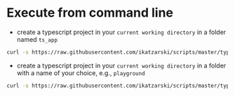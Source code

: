 # Execute from command line

- create a typescript project in your `current working directory` in a folder named `ts_app`

```bash
curl -s https://raw.githubusercontent.com/ikatzarski/scripts/master/typescript/init-ts-project.sh | bash -s
```

- create a typescript project in your `current working directory` in a folder with a name of your choice, e.g., `playground`

```bash
curl -s https://raw.githubusercontent.com/ikatzarski/scripts/master/typescript/init-ts-project.sh | bash -s playground
```